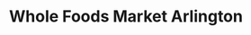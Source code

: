 ---
title: "Whole Foods Market Arlington"
url: /arlington/whole-foods-market-arlington/
shop: supermarket
---